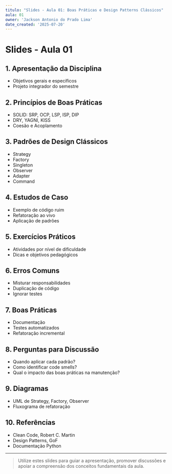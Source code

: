 ```yaml
---
titulo: "Slides - Aula 01: Boas Práticas e Design Patterns Clássicos"
aula: 01
owner: 'Jackson Antonio do Prado Lima'
date_created: '2025-07-20'
---
```


# Slides - Aula 01

## 1. Apresentação da Disciplina
- Objetivos gerais e específicos
- Projeto integrador do semestre

## 2. Princípios de Boas Práticas
- SOLID: SRP, OCP, LSP, ISP, DIP
- DRY, YAGNI, KISS
- Coesão e Acoplamento

## 3. Padrões de Design Clássicos
- Strategy
- Factory
- Singleton
- Observer
- Adapter
- Command

## 4. Estudos de Caso
- Exemplo de código ruim
- Refatoração ao vivo
- Aplicação de padrões

## 5. Exercícios Práticos
- Atividades por nível de dificuldade
- Dicas e objetivos pedagógicos

## 6. Erros Comuns
- Misturar responsabilidades
- Duplicação de código
- Ignorar testes

## 7. Boas Práticas
- Documentação
- Testes automatizados
- Refatoração incremental

## 8. Perguntas para Discussão
- Quando aplicar cada padrão?
- Como identificar code smells?
- Qual o impacto das boas práticas na manutenção?

## 9. Diagramas
- UML de Strategy, Factory, Observer
- Fluxograma de refatoração

## 10. Referências
- Clean Code, Robert C. Martin
- Design Patterns, GoF
- Documentação Python

---

> Utilize estes slides para guiar a apresentação, promover discussões e apoiar a compreensão dos conceitos fundamentais da aula.
